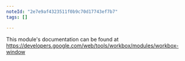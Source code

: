 ```yaml
---
noteId: "2e7e9af4323511f0b9c70d17743ef7b7"
tags: []

---
```


This module's documentation can be found at https://developers.google.com/web/tools/workbox/modules/workbox-window
